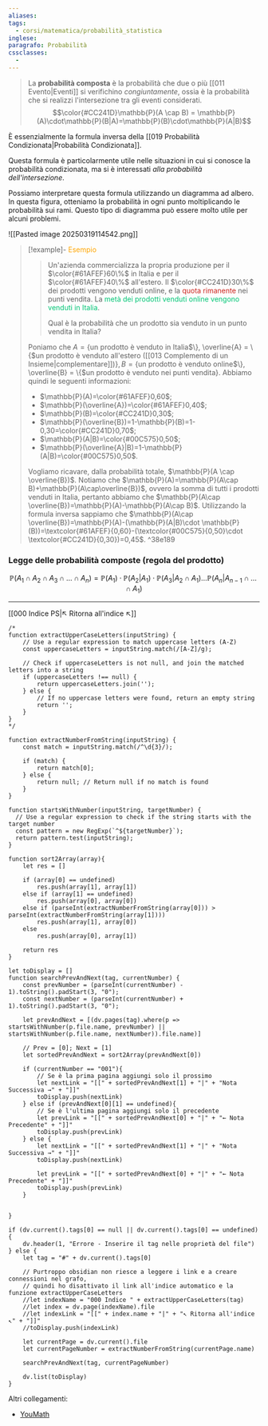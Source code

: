 ```yaml
---
aliases: 
tags:
  - corsi/matematica/probabilità_statistica
inglese: 
paragrafo: Probabilità
cssclasses:
  - 
---
```

>La **probabilità composta** è la probabilità che due o più [[011 Evento|Eventi]] si verifichino *congiuntamente*, ossia è la probabilità che si realizzi l'intersezione tra gli eventi considerati.
>$$\color{#CC241D}\mathbb{P}(A \cap B) = \mathbb{P}(A)\cdot\mathbb{P}(B|A)=\mathbb{P}(B)\cdot\mathbb{P}(A|B)$$

È essenzialmente la formula inversa della [[019 Probabilità Condizionata|Probabilità Condizionata]].

Questa formula è particolarmente utile nelle situazioni in cui si conosce la probabilità condizionata, ma si è interessati *alla probabilità dell'intersezione*. 

Possiamo interpretare questa formula utilizzando un diagramma ad albero. In questa figura, otteniamo la probabilità in ogni punto moltiplicando le probabilità sui rami. Questo tipo di diagramma può essere molto utile per alcuni problemi.

![[Pasted image 20250319114542.png]]


> [!example]- <font color="orange">Esempio</font>
>>Un'azienda commercializza la propria produzione per il $\color{#61AFEF}60\%$ in Italia e per il $\color{#61AFEF}40\%$ all'estero. Il $\color{#CC241D}30\%$ dei prodotti vengono venduti online, e la <font color="#CC241D">quota rimanente</font> nei punti vendita. La <font color="#00C575">metà dei prodotti venduti online vengono venduti in Italia</font>. 
>>
>>Qual è la probabilità che un prodotto sia venduto in un punto vendita in Italia?
>
>Poniamo che $A = \{$un prodotto è venduto in Italia$\}, \overline{A} = \{$un prodotto è venduto all'estero ([[013 Complemento di un Insieme|complementare]])$\}, B = \{$un prodotto è venduto online$\}, \overline{B} = \{$un prodotto è venduto nei punti vendita$\}$. Abbiamo quindi le seguenti informazioni:
>- $\mathbb{P}(A)=\color{#61AFEF}0,60$;
>- $\mathbb{P}(\overline{A})=\color{#61AFEF}0,40$;
>- $\mathbb{P}(B)=\color{#CC241D}0,30$;
>- $\mathbb{P}(\overline{B})=1-\mathbb{P}(B)=1-0,30=\color{#CC241D}0,70$;
>- $\mathbb{P}(A|B)=\color{#00C575}0,50$;
>- $\mathbb{P}(\overline{A}|B)=1-\mathbb{P}(A|B)=\color{#00C575}0,50$.
>
>Vogliamo ricavare, dalla probabilità totale, $\mathbb{P}(A \cap \overline{B})$. 
>Notiamo che $\mathbb{P}(A)=\mathbb{P}(A\cap B)+\mathbb{P}(A\cap\overline{B})$, ovvero la somma di tutti i prodotti venduti in Italia, pertanto abbiamo che $\mathbb{P}(A\cap \overline{B})=\mathbb{P}(A)-\mathbb{P}(A\cap B)$. 
>Utilizzando la formula inversa sappiamo che $\mathbb{P}(A\cap \overline{B})=\mathbb{P}(A)-(\mathbb{P}(A|B)\cdot \mathbb{P}(B))=\textcolor{#61AFEF}{0,60}-(\textcolor{#00C575}{0,50}\cdot \textcolor{#CC241D}{0,30})=0,45$.
^38e189

### Legge delle probabilità composte (regola del prodotto)
$$\mathbb{P}(A_1 \cap A_2 \cap A_3 \cap \dots \cap A_n) = \mathbb{P}(A_1)\cdot \mathbb{P}(A_2|A_1)\cdot \mathbb{P}(A_3|A_2\cap A_1)\dots \mathbb{P}(A_n|A_{n-1} \cap \dots \cap A_1)$$

___
[[000 Indice PS|↖ Ritorna all'indice ↖]]

```dataviewjs
/*
function extractUpperCaseLetters(inputString) {
	// Use a regular expression to match uppercase letters (A-Z)
	const uppercaseLetters = inputString.match(/[A-Z]/g);
	
	// Check if uppercaseLetters is not null, and join the matched letters into a string
	if (uppercaseLetters !== null) {
		return uppercaseLetters.join('');
	} else {
	    // If no uppercase letters were found, return an empty string
	    return '';
	}
}
*/

function extractNumberFromString(inputString) {
	const match = inputString.match(/^\d{3}/);
	
	if (match) {
		return match[0];
	} else {
		return null; // Return null if no match is found
	}
}

function startsWithNumber(inputString, targetNumber) {
  // Use a regular expression to check if the string starts with the target number
  const pattern = new RegExp(`^${targetNumber}`);
  return pattern.test(inputString);
}

function sort2Array(array){
	let res = []
	
	if (array[0] == undefined)
		res.push(array[1], array[1])
	else if (array[1] == undefined)
		res.push(array[0], array[0])
	else if (parseInt(extractNumberFromString(array[0])) > parseInt(extractNumberFromString(array[1])))
		res.push(array[1], array[0])
	else
		res.push(array[0], array[1])
	
	return res
}

let toDisplay = []
function searchPrevAndNext(tag, currentNumber) {
	const prevNumber = (parseInt(currentNumber) - 1).toString().padStart(3, "0");
	const nextNumber = (parseInt(currentNumber) + 1).toString().padStart(3, "0");
	
	let prevAndNext = [(dv.pages(tag).where(p => startsWithNumber(p.file.name, prevNumber) || startsWithNumber(p.file.name, nextNumber)).file.name)]
	
	// Prev = [0]; Next = [1]
	let sortedPrevAndNext = sort2Array(prevAndNext[0])
	
	if (currentNumber == "001"){ 
		// Se è la prima pagina aggiungi solo il prossimo
		let nextLink = "[[" + sortedPrevAndNext[1] + "|" + "Nota Successiva →" + "]]"
		toDisplay.push(nextLink)
	} else if (prevAndNext[0][1] == undefined){
		// Se è l'ultima pagina aggiungi solo il precedente
		let prevLink = "[[" + sortedPrevAndNext[0] + "|" + "← Nota Precedente" + "]]"
		toDisplay.push(prevLink)
	} else {
		let nextLink = "[[" + sortedPrevAndNext[1] + "|" + "Nota Successiva →" + "]]"
		toDisplay.push(nextLink)
		
		let prevLink = "[[" + sortedPrevAndNext[0] + "|" + "← Nota Precedente" + "]]"
		toDisplay.push(prevLink)
	}
	
	
}

if (dv.current().tags[0] == null || dv.current().tags[0] == undefined){
	dv.header(1, "Errore - Inserire il tag nelle proprietà del file")
} else {
	let tag = "#" + dv.current().tags[0]

	// Purtroppo obsidian non riesce a leggere i link e a creare connessioni nel grafo,
	// quindi ho disattivato il link all'indice automatico e la funzione extractUpperCaseLetters
	//let indexName = "000 Indice " + extractUpperCaseLetters(tag)
	//let index = dv.page(indexName).file
	//let indexLink = "[[" + index.name + "|" + "↖ Ritorna all'indice ↖" + "]]"
	//toDisplay.push(indexLink)
	
	let currentPage = dv.current().file
	let currentPageNumber = extractNumberFromString(currentPage.name)
	
	searchPrevAndNext(tag, currentPageNumber)
	
	dv.list(toDisplay)
}
```

Altri collegamenti: 
- [YouMath](https://www.youmath.it/lezioni/probabilita/probabilita-discreta/5182-probabilita-congiunta.html)